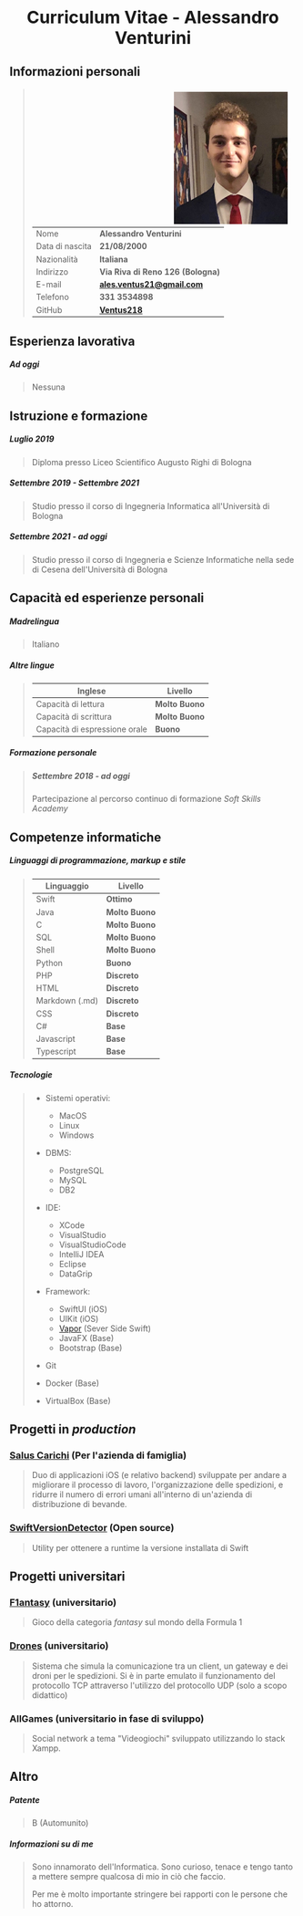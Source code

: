<h1 style="text-align:center; font-size:30px"> Curriculum Vitae - Alessandro Venturini</h1>


## Informazioni personali

<img src="images/me2.jpg" alt="Alessandro Venturini" style="padding: 5px 15px; width: 200px; float: right;">

> |||
> |-----------------------|---------------------------|
> |Nome                   |**Alessandro Venturini**|
> |Data di nascita        |**21/08/2000**|
> |Nazionalità            |**Italiana**|
> |Indirizzo              |**Via Riva di Reno 126 (Bologna)**|
> |E-mail                 |**ales.ventus21@gmail.com**|
> |Telefono               |**331 3534898**|
> |GitHub                 |**[Ventus218](https://github.com/Ventus218)**|
>


## Esperienza lavorativa

##### Ad oggi
> Nessuna


## Istruzione e formazione

##### *Luglio 2019*
> Diploma presso Liceo Scientifico Augusto Righi di Bologna

##### *Settembre 2019 - Settembre 2021*
> Studio presso il corso di Ingegneria Informatica all'Università di Bologna

##### *Settembre 2021 - ad oggi*
> Studio presso il corso di Ingegneria e Scienze Informatiche nella sede di Cesena dell'Università di Bologna


## Capacità ed esperienze personali

##### Madrelingua
> Italiano

##### Altre lingue
> |Inglese|Livello|
> |------------------------------------|-----------|
> |Capacità di lettura                 |**Molto Buono**|
> |Capacità di scrittura               |**Molto Buono**|
> |Capacità di espressione orale       |**Buono**|

##### Formazione personale
> ##### *Settembre 2018 - ad oggi*
> Partecipazione al percorso continuo di formazione *Soft Skills Academy*


## Competenze informatiche

##### Linguaggi di programmazione, markup e stile
> |Linguaggio|Livello|
> |---------------------|-----------|
> |Swift                |**Ottimo**|
> |Java                 |**Molto Buono**|
> |C                    |**Molto Buono**|
> |SQL                  |**Molto Buono**|
> |Shell                |**Molto Buono**|
> |Python               |**Buono**|
> |PHP                  |**Discreto**|
> |HTML                 |**Discreto**|
> |Markdown (.md)       |**Discreto**|
> |CSS                  |**Discreto**|
> |C#                   |**Base**|
> |Javascript           |**Base**|
> |Typescript           |**Base**|

##### Tecnologie
> - Sistemi operativi:
>   - MacOS
>   - Linux
>   - Windows
>
> - DBMS:
>   - PostgreSQL
>   - MySQL
>   - DB2
>
> - IDE:
>   - XCode
>   - VisualStudio
>   - VisualStudioCode
>   - IntelliJ IDEA
>   - Eclipse
>   - DataGrip
>
> - Framework:
>   - SwiftUI (iOS)
>   - UIKit (iOS)
>   - [Vapor](https://github.com/vapor/vapor) (Sever Side Swift)
>   - JavaFX (Base)
>   - Bootstrap (Base)
>
> - Git
>
> - Docker (Base)
>
> - VirtualBox (Base)

## Progetti in *production*

### [Salus Carichi](https://salus-carichi.ddns.net) (Per l'azienda di famiglia)
> Duo di applicazioni iOS (e relativo backend) sviluppate per andare a migliorare il processo di lavoro, l'organizzazione delle spedizioni, e ridurre il numero di errori umani all'interno di un'azienda di distribuzione di bevande.

### [SwiftVersionDetector](https://github.com/Ventus218/SwiftVersionDetector) (Open source)
> Utility per ottenere a runtime la versione installata di Swift

## Progetti universitari

### [F1antasy](https://github.com/Ventus218/F1antasy-App) (universitario)
> Gioco della categoria *fantasy* sul mondo della Formula 1

### [Drones](https://github.com/Ventus218/NetworkProgramming-Drones) (universitario)
> Sistema che simula la comunicazione tra un client, un gateway e dei droni per le spedizioni. Si è in parte emulato il funzionamento del protocollo TCP attraverso l'utilizzo del protocollo UDP (solo a scopo didattico)

### AllGames (universitario in fase di sviluppo)
> Social network a tema "Videogiochi" sviluppato utilizzando lo stack Xampp.


## Altro

##### Patente
> B (Automunito)

##### Informazioni su di me
> Sono innamorato dell'Informatica. Sono curioso, tenace e tengo tanto a mettere sempre qualcosa di mio in ciò che faccio.
> 
> Per me è molto importante stringere bei rapporti con le persone che ho attorno.